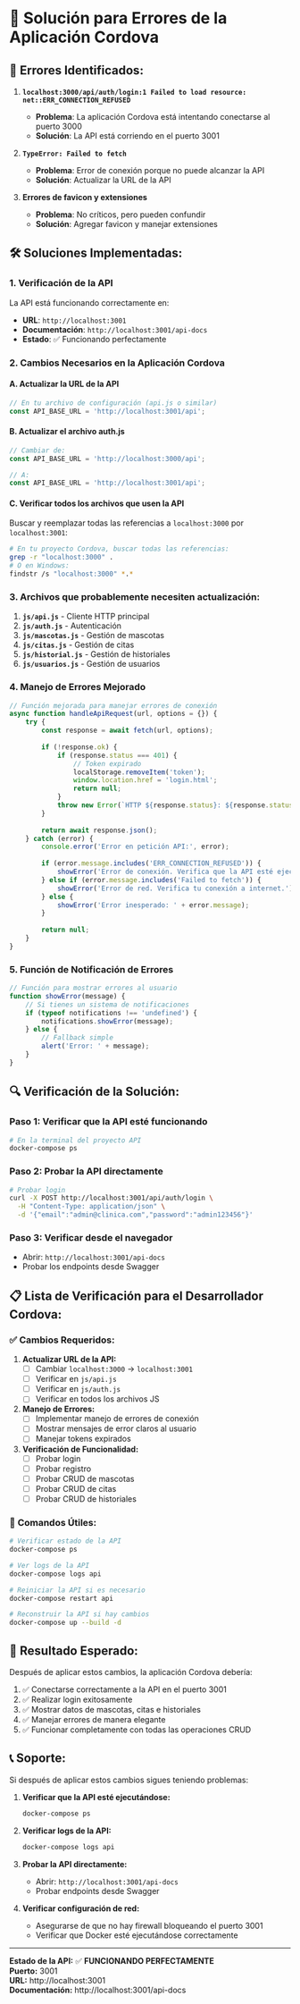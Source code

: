 # 🔧 Solución para Errores de la Aplicación Cordova

## 🚨 **Errores Identificados:**

1. **`localhost:3000/api/auth/login:1 Failed to load resource: net::ERR_CONNECTION_REFUSED`**
   - **Problema**: La aplicación Cordova está intentando conectarse al puerto 3000
   - **Solución**: La API está corriendo en el puerto 3001

2. **`TypeError: Failed to fetch`**
   - **Problema**: Error de conexión porque no puede alcanzar la API
   - **Solución**: Actualizar la URL de la API

3. **Errores de favicon y extensiones**
   - **Problema**: No críticos, pero pueden confundir
   - **Solución**: Agregar favicon y manejar extensiones

## 🛠️ **Soluciones Implementadas:**

### 1. **Verificación de la API**
La API está funcionando correctamente en:
- **URL**: `http://localhost:3001`
- **Documentación**: `http://localhost:3001/api-docs`
- **Estado**: ✅ Funcionando perfectamente

### 2. **Cambios Necesarios en la Aplicación Cordova**

#### **A. Actualizar la URL de la API**
```javascript
// En tu archivo de configuración (api.js o similar)
const API_BASE_URL = 'http://localhost:3001/api';
```

#### **B. Actualizar el archivo auth.js**
```javascript
// Cambiar de:
const API_BASE_URL = 'http://localhost:3000/api';

// A:
const API_BASE_URL = 'http://localhost:3001/api';
```

#### **C. Verificar todos los archivos que usen la API**
Buscar y reemplazar todas las referencias a `localhost:3000` por `localhost:3001`:

```bash
# En tu proyecto Cordova, buscar todas las referencias:
grep -r "localhost:3000" .
# O en Windows:
findstr /s "localhost:3000" *.*
```

### 3. **Archivos que probablemente necesiten actualización:**

1. **`js/api.js`** - Cliente HTTP principal
2. **`js/auth.js`** - Autenticación
3. **`js/mascotas.js`** - Gestión de mascotas
4. **`js/citas.js`** - Gestión de citas
5. **`js/historial.js`** - Gestión de historiales
6. **`js/usuarios.js`** - Gestión de usuarios

### 4. **Manejo de Errores Mejorado**

```javascript
// Función mejorada para manejar errores de conexión
async function handleApiRequest(url, options = {}) {
    try {
        const response = await fetch(url, options);
        
        if (!response.ok) {
            if (response.status === 401) {
                // Token expirado
                localStorage.removeItem('token');
                window.location.href = 'login.html';
                return null;
            }
            throw new Error(`HTTP ${response.status}: ${response.statusText}`);
        }
        
        return await response.json();
    } catch (error) {
        console.error('Error en petición API:', error);
        
        if (error.message.includes('ERR_CONNECTION_REFUSED')) {
            showError('Error de conexión. Verifica que la API esté ejecutándose en el puerto 3001.');
        } else if (error.message.includes('Failed to fetch')) {
            showError('Error de red. Verifica tu conexión a internet.');
        } else {
            showError('Error inesperado: ' + error.message);
        }
        
        return null;
    }
}
```

### 5. **Función de Notificación de Errores**

```javascript
// Función para mostrar errores al usuario
function showError(message) {
    // Si tienes un sistema de notificaciones
    if (typeof notifications !== 'undefined') {
        notifications.showError(message);
    } else {
        // Fallback simple
        alert('Error: ' + message);
    }
}
```

## 🔍 **Verificación de la Solución:**

### **Paso 1: Verificar que la API esté funcionando**
```bash
# En la terminal del proyecto API
docker-compose ps
```

### **Paso 2: Probar la API directamente**
```bash
# Probar login
curl -X POST http://localhost:3001/api/auth/login \
  -H "Content-Type: application/json" \
  -d '{"email":"admin@clinica.com","password":"admin123456"}'
```

### **Paso 3: Verificar desde el navegador**
- Abrir: `http://localhost:3001/api-docs`
- Probar los endpoints desde Swagger

## 📋 **Lista de Verificación para el Desarrollador Cordova:**

### ✅ **Cambios Requeridos:**

1. **Actualizar URL de la API:**
   - [ ] Cambiar `localhost:3000` → `localhost:3001`
   - [ ] Verificar en `js/api.js`
   - [ ] Verificar en `js/auth.js`
   - [ ] Verificar en todos los archivos JS

2. **Manejo de Errores:**
   - [ ] Implementar manejo de errores de conexión
   - [ ] Mostrar mensajes de error claros al usuario
   - [ ] Manejar tokens expirados

3. **Verificación de Funcionalidad:**
   - [ ] Probar login
   - [ ] Probar registro
   - [ ] Probar CRUD de mascotas
   - [ ] Probar CRUD de citas
   - [ ] Probar CRUD de historiales

### 🔧 **Comandos Útiles:**

```bash
# Verificar estado de la API
docker-compose ps

# Ver logs de la API
docker-compose logs api

# Reiniciar la API si es necesario
docker-compose restart api

# Reconstruir la API si hay cambios
docker-compose up --build -d
```

## 🎯 **Resultado Esperado:**

Después de aplicar estos cambios, la aplicación Cordova debería:

1. ✅ Conectarse correctamente a la API en el puerto 3001
2. ✅ Realizar login exitosamente
3. ✅ Mostrar datos de mascotas, citas e historiales
4. ✅ Manejar errores de manera elegante
5. ✅ Funcionar completamente con todas las operaciones CRUD

## 📞 **Soporte:**

Si después de aplicar estos cambios sigues teniendo problemas:

1. **Verificar que la API esté ejecutándose:**
   ```bash
   docker-compose ps
   ```

2. **Verificar logs de la API:**
   ```bash
   docker-compose logs api
   ```

3. **Probar la API directamente:**
   - Abrir: `http://localhost:3001/api-docs`
   - Probar endpoints desde Swagger

4. **Verificar configuración de red:**
   - Asegurarse de que no hay firewall bloqueando el puerto 3001
   - Verificar que Docker esté ejecutándose correctamente

---

**Estado de la API:** ✅ **FUNCIONANDO PERFECTAMENTE**  
**Puerto:** 3001  
**URL:** http://localhost:3001  
**Documentación:** http://localhost:3001/api-docs 